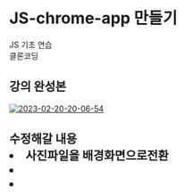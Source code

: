 # JS-chrome-app 만들기
JS 기초 연습
<br>클론코딩

<h2>강의 완성본</h2>
<a href="https://ibb.co/89N3stk"><img src="https://i.ibb.co/2dW2hHJ/2023-02-20-20-06-54.png" alt="2023-02-20-20-06-54" border="0"></a>

<h2>수정해갈 내용</2>
<li>사진파일을 배경화면으로전환</li>
<li></li>
<li></li>
